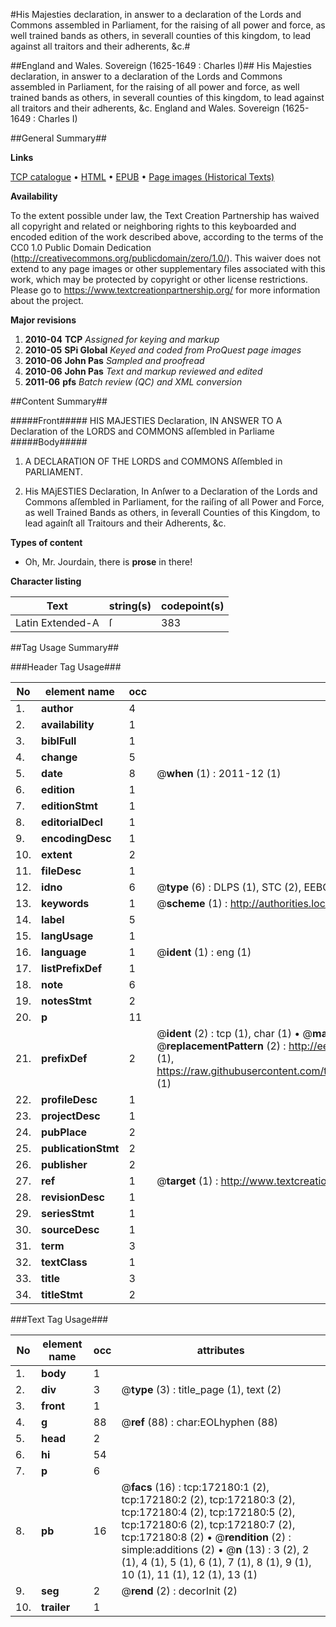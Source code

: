 #His Majesties declaration, in answer to a declaration of the Lords and Commons assembled in Parliament, for the raising of all power and force, as well trained bands as others, in severall counties of this kingdom, to lead against all traitors and their adherents, &c.#

##England and Wales. Sovereign (1625-1649 : Charles I)##
His Majesties declaration, in answer to a declaration of the Lords and Commons assembled in Parliament, for the raising of all power and force, as well trained bands as others, in severall counties of this kingdom, to lead against all traitors and their adherents, &c.
England and Wales. Sovereign (1625-1649 : Charles I)

##General Summary##

**Links**

[TCP catalogue](http://www.ota.ox.ac.uk/tcp/)  • 
[HTML](http://tei.it.ox.ac.uk/tcp/Texts-HTML/free/A78/A78705.html)  • 
[EPUB](http://tei.it.ox.ac.uk/tcp/Texts-EPUB/free/A78/A78705.epub) • 
[Page images (Historical Texts)](https://historicaltexts.jisc.ac.uk/eebo-45578236e)

**Availability**

To the extent possible under law, the Text Creation Partnership has waived all copyright and related or neighboring rights to this keyboarded and encoded edition of the work described above, according to the terms of the CC0 1.0 Public Domain Dedication (http://creativecommons.org/publicdomain/zero/1.0/). This waiver does not extend to any page images or other supplementary files associated with this work, which may be protected by copyright or other license restrictions. Please go to https://www.textcreationpartnership.org/ for more information about the project.

**Major revisions**

1. __2010-04__ __TCP__ *Assigned for keying and markup*
1. __2010-05__ __SPi Global__ *Keyed and coded from ProQuest page images*
1. __2010-06__ __John Pas__ *Sampled and proofread*
1. __2010-06__ __John Pas__ *Text and markup reviewed and edited*
1. __2011-06__ __pfs__ *Batch review (QC) and XML conversion*

##Content Summary##

#####Front#####
HIS MAJESTIES Declaration, IN ANSWER TO A Declaration of the LORDS and COMMONS aſſembled in Parliame
#####Body#####

1. A DECLARATION OF THE LORDS and COMMONS Aſſembled in PARLIAMENT.

1. His MAjESTIES Declaration, In Anſwer to a Declaration of the Lords and Commons aſſembled in Parliament, for the raiſing of all Power and Force, as well Trained Bands as others, in ſeverall Counties of this Kingdom, to lead againſt all Traitours and their Adherents, &c.

**Types of content**

  * Oh, Mr. Jourdain, there is **prose** in there!

**Character listing**


|Text|string(s)|codepoint(s)|
|---|---|---|
|Latin Extended-A|ſ|383|

##Tag Usage Summary##

###Header Tag Usage###

|No|element name|occ|attributes|
|---|---|---|---|
|1.|__author__|4||
|2.|__availability__|1||
|3.|__biblFull__|1||
|4.|__change__|5||
|5.|__date__|8| @__when__ (1) : 2011-12 (1)|
|6.|__edition__|1||
|7.|__editionStmt__|1||
|8.|__editorialDecl__|1||
|9.|__encodingDesc__|1||
|10.|__extent__|2||
|11.|__fileDesc__|1||
|12.|__idno__|6| @__type__ (6) : DLPS (1), STC (2), EEBO-CITATION (1), OCLC (1), VID (1)|
|13.|__keywords__|1| @__scheme__ (1) : http://authorities.loc.gov/ (1)|
|14.|__label__|5||
|15.|__langUsage__|1||
|16.|__language__|1| @__ident__ (1) : eng (1)|
|17.|__listPrefixDef__|1||
|18.|__note__|6||
|19.|__notesStmt__|2||
|20.|__p__|11||
|21.|__prefixDef__|2| @__ident__ (2) : tcp (1), char (1)  •  @__matchPattern__ (2) : ([0-9\-]+):([0-9IVX]+) (1), (.+) (1)  •  @__replacementPattern__ (2) : http://eebo.chadwyck.com/downloadtiff?vid=$1&page=$2 (1), https://raw.githubusercontent.com/textcreationpartnership/Texts/master/tcpchars.xml#$1 (1)|
|22.|__profileDesc__|1||
|23.|__projectDesc__|1||
|24.|__pubPlace__|2||
|25.|__publicationStmt__|2||
|26.|__publisher__|2||
|27.|__ref__|1| @__target__ (1) : http://www.textcreationpartnership.org/docs/. (1)|
|28.|__revisionDesc__|1||
|29.|__seriesStmt__|1||
|30.|__sourceDesc__|1||
|31.|__term__|3||
|32.|__textClass__|1||
|33.|__title__|3||
|34.|__titleStmt__|2||


###Text Tag Usage###

|No|element name|occ|attributes|
|---|---|---|---|
|1.|__body__|1||
|2.|__div__|3| @__type__ (3) : title_page (1), text (2)|
|3.|__front__|1||
|4.|__g__|88| @__ref__ (88) : char:EOLhyphen (88)|
|5.|__head__|2||
|6.|__hi__|54||
|7.|__p__|6||
|8.|__pb__|16| @__facs__ (16) : tcp:172180:1 (2), tcp:172180:2 (2), tcp:172180:3 (2), tcp:172180:4 (2), tcp:172180:5 (2), tcp:172180:6 (2), tcp:172180:7 (2), tcp:172180:8 (2)  •  @__rendition__ (2) : simple:additions (2)  •  @__n__ (13) : 3 (2), 2 (1), 4 (1), 5 (1), 6 (1), 7 (1), 8 (1), 9 (1), 10 (1), 11 (1), 12 (1), 13 (1)|
|9.|__seg__|2| @__rend__ (2) : decorInit (2)|
|10.|__trailer__|1||
